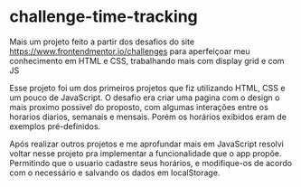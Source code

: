 # challenge-time-tracking
Mais um projeto feito a partir dos desafios do site https://www.frontendmentor.io/challenges para aperfeiçoar meu conhecimento em HTML e CSS, trabalhando mais com display grid e com JS

Esse projeto foi um dos primeiros projetos que fiz utilizando HTML, CSS e um pouco de JavaScript. 
O desafio era criar uma pagina com o design o mais proximo possivel do proposto, com algumas interações entre os horarios diarios, semanais e mensais. Porém os horários exibidos eram de exemplos pré-definidos.

Após realizar outros projetos e me aprofundar mais em JavaScript resolvi voltar nesse projeto pra implementar a funcionalidade que o app propõe. Permitindo que o usuario cadastre seus horários, e modifique-os de acordo com o necessário e salvando os dados em localStorage.
